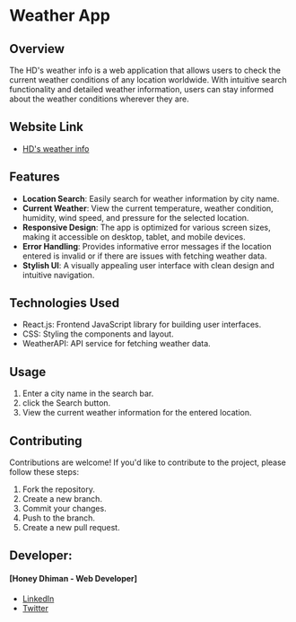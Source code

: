 # Weather App

## Overview

The HD's weather info is a web application that allows users to check the current weather conditions of any location worldwide. With intuitive search functionality and detailed weather information, users can stay informed about the weather conditions wherever they are.

## Website Link
- [HD's weather info](https://weather-app-sooty-two-33.vercel.app/)

## Features

- **Location Search**: Easily search for weather information by city name.
- **Current Weather**: View the current temperature, weather condition, humidity, wind speed, and pressure for the selected location.
- **Responsive Design**: The app is optimized for various screen sizes, making it accessible on desktop, tablet, and mobile devices.
- **Error Handling**: Provides informative error messages if the location entered is invalid or if there are issues with fetching weather data.
- **Stylish UI**: A visually appealing user interface with clean design and intuitive navigation.

## Technologies Used

- React.js: Frontend JavaScript library for building user interfaces.
- CSS: Styling the components and layout.
- WeatherAPI: API service for fetching weather data.

## Usage

1. Enter a city name in the search bar.
2. click the Search button.
3. View the current weather information for the entered location.

## Contributing

Contributions are welcome! If you'd like to contribute to the project, please follow these steps:

1. Fork the repository.
2. Create a new branch.
3. Commit your changes.
4. Push to the branch.
5. Create a new pull request.

## Developer:
#### [Honey Dhiman - Web Developer]

- [LinkedIn](https://www.linkedin.com/in/honey-dhiman-363ab1294?utm_source=share&utm_campaign=share_via&utm_content=profile&utm_medium=android_app)
- [Twitter](https://x.com/webdevHD?t=nhWSr-I89x5EtA7i_JXM5A&s=08)
